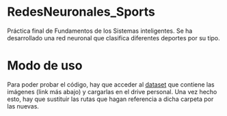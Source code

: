 # RedesNeuronales_Sports
Práctica final de Fundamentos de los Sistemas inteligentes. 
Se ha desarrollado una red neuronal que clasifica diferentes deportes por su tipo.

# Modo de uso

Para poder probar el código, hay que acceder al [dataset](https://drive.google.com/drive/folders/19ORbQt93Re1gn5c7d0rTT3aPI96dPHt2?usp=sharing) que contiene las imágenes (link más abajo) y cargarlas en el drive personal. 
Una vez hecho esto, hay que sustituir las rutas que hagan referencia a dicha carpeta por las nuevas.
